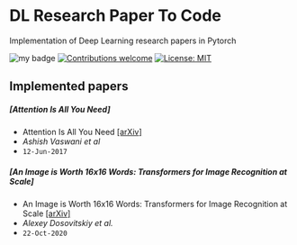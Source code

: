 # DL Research Paper To Code

Implementation of Deep Learning research papers in Pytorch

![my badge](https://badgen.net/badge/Papers%20implemented/2)
[![Contributions welcome](https://img.shields.io/badge/contributions-welcome-brightgreen.svg?style=flat)](https://github.com/Ghani-Haider/dl_papers_implemented#readme)
[![License: MIT](https://img.shields.io/badge/License-MIT-green.svg)](https://opensource.org/licenses/MIT)

## Implemented papers

##### [Attention Is All You Need]
- Attention Is All You Need [[arXiv]](https://arxiv.org/abs/1706.03762)
- *Ashish Vaswani et al*
- `12-Jun-2017`

##### [An Image is Worth 16x16 Words: Transformers for Image Recognition at Scale]
- An Image is Worth 16x16 Words: Transformers for Image Recognition at Scale [[arXiv]](https://arxiv.org/abs/2010.11929)
- *Alexey Dosovitskiy et al.*
- `22-Oct-2020`